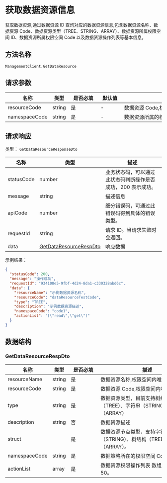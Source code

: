 # 获取数据资源信息

<!--
  警告⚠️：
  不要直接修改该文档，
  https://github.com/Authing/authing-docs-factory
  使用该项目进行生成
-->

<LastUpdated />

获取数据资源,通过数据资源 ID 查询对应的数据资源信息,包含数据资源名称、数据资源 Code、数据资源类型（TREE、STRING、ARRAY）、数据资源所属权限空间 ID、数据资源所属权限空间 Code 以及数据资源操作列表等基本信息。

## 方法名称

`ManagementClient.GetDataResource`

## 请求参数

| 名称 | 类型 | <div style="width:80px">是否必填</div> | <div style="width:60px">默认值</div> | <div style="width:300px">描述</div> | <div style="width:200px">示例值</div> |
| ---- | ---- | ---- | ---- | ---- | ---- |
 | resourceCode | string  | 是 | - | 数据资源 Code,权限空间内唯一  | `dataResourceTestCode` |
 | namespaceCode | string  | 是 | - | 数据资源所属的权限空间 Code  | `examplePermissionNamespace` |




## 请求响应

类型： `GetDataResourceResponseDto`

| 名称 | 类型 | 描述 |
| ---- | ---- | ---- |
| statusCode | number | 业务状态码，可以通过此状态码判断操作是否成功，200 表示成功。 |
| message | string | 描述信息 |
| apiCode | number | 细分错误码，可通过此错误码得到具体的错误类型。 |
| requestId | string | 请求 ID。当请求失败时会返回。 |
| data | <a href="#GetDataResourceRespDto">GetDataResourceRespDto</a> | 响应数据 |



示例结果：

```json
{
  "statusCode": 200,
  "message": "操作成功",
  "requestId": "934108e5-9fbf-4d24-8da1-c330328abd6c",
  "data": {
    "resourceName": "示例数据资源名称",
    "resourceCode": "dataResourceTestCode",
    "type": "TREE",
    "description": "示例数据资源描述",
    "namespaceCode": "code1",
    "actionList": "[\"read\",\"get\"]"
  }
}
```

## 数据结构


### <a id="GetDataResourceRespDto"></a> GetDataResourceRespDto

| 名称 | 类型 | <div style="width:80px">是否必填</div> | <div style="width:300px">描述</div> | <div style="width:200px">示例值</div> |
| ---- |  ---- | ---- | ---- | ---- |
| resourceName | string | 是 | 数据资源名称,权限空间内唯一   |  `示例数据资源名称` |
| resourceCode | string | 是 | 数据资源 Code,权限空间内唯一   |  `dataResourceTestCode` |
| type | string | 是 | 数据资源类型，目前支持树结构（TREE）、字符串（STRING）、数组（ARRAY）   | TREE |
| description | string | 否 | 数据资源描述   |  `示例数据资源描述` |
| struct |  | 是 | 数据资源节点类型，支持字符串（STRING）、树结构（TREE）和数组结构（ARRAY）。   |  |
| namespaceCode | string | 是 | 数据策略所在的权限空间 Code   |  `code1` |
| actionList | array | 是 | 数据资源权限操作列表 数组长度限制：50。  |  `["read","get"]` |


